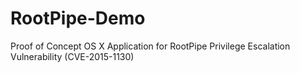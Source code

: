 # RootPipe-Demo
Proof of Concept OS X Application for RootPipe Privilege Escalation Vulnerability (CVE-2015-1130)
